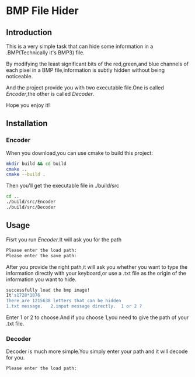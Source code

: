 # BMP File Hider

## Introduction

This is a very simple task that can hide some information in a .BMP(Technically it's BMP3) file.

By modifying the least significant bits of the red,green,and blue channels of each pixel in a BMP file,information is subtly hidden without being noticeable.

And the project provide you with two executable file.One is called *Encoder*,the other is called *Decoder*.

Hope you enjoy it!

## Installation
### Encoder

When you download,you can use cmake to build this project:
```bash
mkdir build && cd build
cmake ..
cmake --build .
```
Then you'll get the executable file in ./build/src
```bash
cd ..
./build/src/Encoder
./build/src/Decoder
```
## Usage

Fisrt you run *Encoder*.It will ask you for the path
```bash
Please enter the load path:
Please enter the save path:
```
After you provide the right path,it will ask you whether you want to type the information directly with your keyboard,or use a .txt file as the origin of the information you want to hide.
```bash
successfully load the bmp image!
It's1728*1876
There are 1215638 letters that can be hidden
1.txt message.   2.input message directly.  1 or 2 ?
```
Enter 1 or 2 to choose.And if you choose 1,you need to give the path of your .txt file.
### Decoder
Decoder is much more simple.You simply enter your path and it will decode for you.
```bash
Please enter the load path:
```
